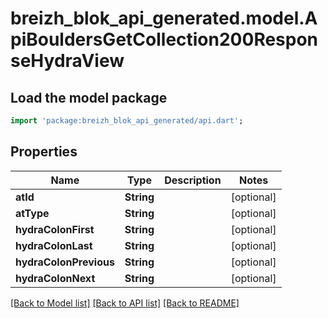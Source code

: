 # breizh_blok_api_generated.model.ApiBouldersGetCollection200ResponseHydraView

## Load the model package
```dart
import 'package:breizh_blok_api_generated/api.dart';
```

## Properties
Name | Type | Description | Notes
------------ | ------------- | ------------- | -------------
**atId** | **String** |  | [optional] 
**atType** | **String** |  | [optional] 
**hydraColonFirst** | **String** |  | [optional] 
**hydraColonLast** | **String** |  | [optional] 
**hydraColonPrevious** | **String** |  | [optional] 
**hydraColonNext** | **String** |  | [optional] 

[[Back to Model list]](../README.md#documentation-for-models) [[Back to API list]](../README.md#documentation-for-api-endpoints) [[Back to README]](../README.md)


